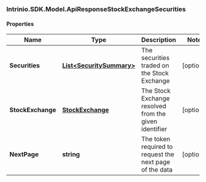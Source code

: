 ### Intrinio.SDK.Model.ApiResponseStockExchangeSecurities
#### Properties

Name | Type | Description | Notes
------------ | ------------- | ------------- | -------------
**Securities** | [**List&lt;SecuritySummary&gt;**](SecuritySummary.md) | The securities traded on the Stock Exchange | [optional] 
**StockExchange** | [**StockExchange**](StockExchange.md) | The Stock Exchange resolved from the given identifier | [optional] 
**NextPage** | **string** | The token required to request the next page of the data | [optional] 

